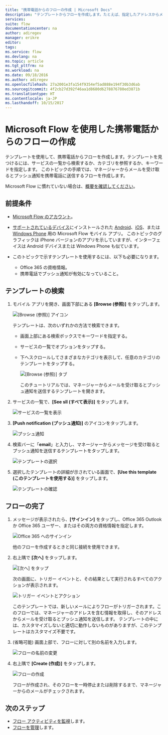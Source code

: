 ```yaml
---
title: "携帯電話からのフローの作成 | Microsoft Docs"
description: "テンプレートからフローを作成します。たとえば、指定したアドレスからメールを受け取るとプッシュ通知を送信するテンプレートから作成します"
services: 
suite: flow
documentationcenter: na
author: adiregev
manager: erikre
editor: 
tags: 
ms.service: flow
ms.devlang: na
ms.topic: article
ms.tgt_pltfrm: na
ms.workload: na
ms.date: 09/18/2016
ms.author: adiregev
ms.openlocfilehash: 27a2001e3fa154f9354ef5ad888e194f30b3d6ab
ms.sourcegitcommit: 4f2cb27d392f46aa1d8680d6278876780ed3871b
ms.translationtype: HT
ms.contentlocale: ja-JP
ms.lasthandoff: 10/15/2017
---
```

# <a name="create-a-flow-from-your-phone-by-using-microsoft-flow"></a>Microsoft Flow を使用した携帯電話からのフローの作成
テンプレートを使用して、携帯電話からフローを作成します。テンプレートを見つけるには、サービスの一覧から検索するか、カテゴリを参照するか、キーワードを指定します。 このトピックの手順では、マネージャーからメールを受け取るとプッシュ通知を携帯電話に送信するフローを作成します。

Microsoft Flow に慣れていない場合は、[概要を確認してください](getting-started.md)。

## <a name="prerequisites"></a>前提条件
* [Microsoft Flow のアカウント](sign-up-sign-in.md)。
* [サポートされているデバイス](getting-started.md#use-the-mobile-app)にインストールされた [Android](https://aka.ms/flowmobiledocsandroid)、[iOS](https://aka.ms/flowmobiledocsios)、または [Windows Phone](https://aka.ms/flowmobilewindows) 用の Microsoft Flow モバイル アプリ。 このトピックのグラフィックは iPhone バージョンのアプリを示していますが、インターフェイスは Android デバイスまたは Windows Phone も似ています。
* このトピックで示すテンプレートを使用するには、以下も必要になります。
  
  * Office 365 の資格情報。
  * 携帯電話でプッシュ通知が有効になっていること。

## <a name="find-a-template"></a>テンプレートの検索
1. モバイル アプリを開き、画面下部にある **[Browse (参照)]** をタップします。
   
    ![[Browse (参照)] アイコン](./media/mobile-create-flow/browse-icon.png)
   
    テンプレートは、次のいずれかの方法で検索できます。
   
   * 画面上部にある検索ボックスでキーワードを指定する。
   * サービスの一覧でオプションをタップする。
   * 下へスクロールしてさまざまなカテゴリを表示して、任意のカテゴリのテンプレートをタップする。
     
       ![[Browse (参照)] タブ](./media/mobile-create-flow/browse-tab.png)
     
     このチュートリアルでは、マネージャーからメールを受け取るとプッシュ通知を送信するテンプレートを開きます。
2. サービスの一覧で、**[See sll (すべて表示)]** をタップします。
   
    ![サービスの一覧を表示](./media/mobile-create-flow/list-services.png)
3. **[Push notification (プッシュ通知)]** のアイコンをタップします。
   
    ![プッシュ通知](./media/mobile-create-flow/push-notifications.png)
4. 検索バーに「**email**」と入力し、マネージャーからメッセージを受け取るとプッシュ通知を送信するテンプレートをタップします。
   
    ![テンプレートの選択](./media/mobile-create-flow/choose-template.png)
5. 選択したテンプレートの詳細が示されている画面で、**[Use this template (このテンプレートを使用する)]** をタップします。
   
    ![テンプレートの確認](./media/mobile-create-flow/confirm-template.png)

## <a name="finish-the-flow"></a>フローの完了
1. メッセージが表示されたら、**[サインイン]** をタップし、Office 365 Outlook か Office 365 ユーザー、またはその両方の資格情報を指定します。
   
    ![Office 365 へのサインイン](./media/mobile-create-flow/office-signin.png)
   
    他のフローを作成するときと同じ接続を使用できます。
2. 右上隅で **[次へ]** をタップします。
   
    ![[次へ] をタップ](./media/mobile-create-flow/next.png)
   
    次の画面に、トリガー イベントと、その結果として実行されるすべてのアクションが表示されます。
   
    ![トリガー イベントとアクション](./media/mobile-create-flow/flow-structure.png)
   
    このテンプレートでは、新しいメールによりフローがトリガーされます。このフローでは、マネージャーのアドレスを含む情報を取得し、そのアドレスからメールを受け取るとプッシュ通知を送信します。 テンプレートの中には、カスタマイズしないと適切に動作しないものがありますが、このテンプレートはカスタマイズ不要です。
3. (省略可能) 画面上部で、フローに対して別の名前を入力します。
   
    ![フローの名前の変更](./media/mobile-create-flow/rename-flow.png)
4. 右上隅で **[Create (作成)]** をタップします。
   
    ![フローの作成](./media/mobile-create-flow/create-flow.png)
   
    フローが作成され、そのフローを一時停止または削除するまで、マネージャーからのメールがチェックされます。

## <a name="next-steps"></a>次のステップ
* [フロー アクティビティを監視](mobile-monitor-activity.md)します。
* [フローを管理](mobile-manage-flows.md)します。


